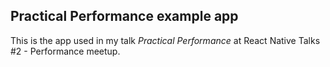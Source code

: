 ## Practical Performance example app

This is the app used in my talk *Practical Performance* at React Native Talks #2 - Performance meetup.